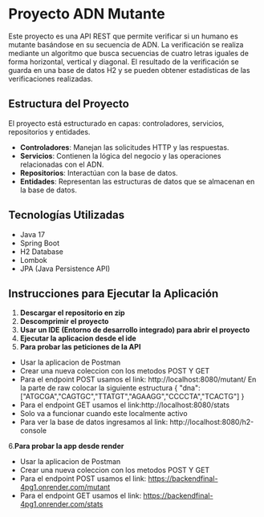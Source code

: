 # Proyecto ADN Mutante

Este proyecto es una API REST que permite verificar si un humano es mutante basándose en su secuencia de ADN. La verificación se realiza mediante un algoritmo que busca secuencias de cuatro letras iguales de forma horizontal, vertical y diagonal. El resultado de la verificación se guarda en una base de datos H2 y se pueden obtener estadísticas de las verificaciones realizadas.

## Estructura del Proyecto

El proyecto está estructurado en capas: controladores, servicios, repositorios y entidades.

- **Controladores**: Manejan las solicitudes HTTP y las respuestas.
- **Servicios**: Contienen la lógica del negocio y las operaciones relacionadas con el ADN.
- **Repositorios**: Interactúan con la base de datos.
- **Entidades**: Representan las estructuras de datos que se almacenan en la base de datos.

## Tecnologías Utilizadas

- Java 17
- Spring Boot
- H2 Database
- Lombok
- JPA (Java Persistence API)

## Instrucciones para Ejecutar la Aplicación

1. **Descargar el repositorio en zip**
2. **Descomprimir el proyecto**
3. **Usar un IDE (Entorno de desarrollo integrado) para abrir el proyecto**
4. **Ejecutar la aplicacion desde el ide**
5. **Para probar las peticiones de la API** 
- Usar la aplicacion de Postman
- Crear una nueva coleccion con los metodos POST Y GET
- Para el endpoint POST usamos el link: http://localhost:8080/mutant/
  En la parte de raw colocar la siguiente estructura
  {
  "dna":["ATGCGA","CAGTGC","TTATGT","AGAAGG","CCCCTA","TCACTG"]
  }
- Para el endpoint GET usamos el link:http://localhost:8080/stats
- Solo va a funcionar cuando este localmente activo
- Para ver la base de datos ingresamos al link: http://localhost:8080/h2-console
  
6.**Para probar la app desde render**
- Usar la aplicacion de Postman
- Crear una nueva coleccion con los metodos POST Y GET
- Para el endpoint POST usamos el link: https://backendfinal-4pg1.onrender.com/mutant
- Para el endpoint GET usamos el link: https://backendfinal-4pg1.onrender.com/stats


  
